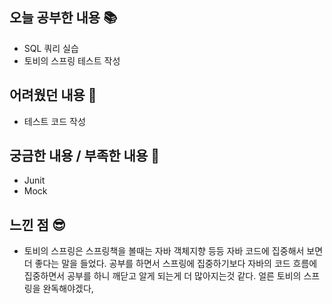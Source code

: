 ## 오늘 공부한 내용 📚
- SQL 쿼리 실습
- 토비의 스프링 테스트 작성



## 어려웠던 내용 🫨
- 테스트 코드 작성



## 궁금한 내용 / 부족한 내용 🧐
- Junit
- Mock

## 느낀 점 😎
- 토비의 스프링은 스프링책을 볼때는 자바 객체지향 등등 자바 코드에 집중해서 보면 더 좋다는 말을 들었다. 공부를 하면서 스프링에 집중하기보다 자바의 코드 흐름에 집중하면서 공부를 하니 깨닫고 알게 되는게 더 많아지는것 같다. 얼른 토비의 스프링을 완독해야겠다,